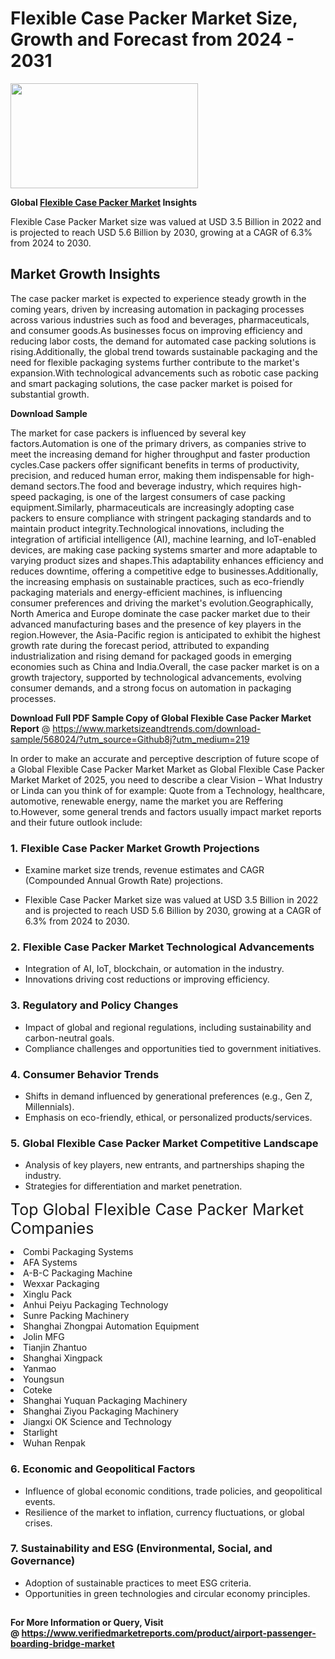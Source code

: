 <H1>Flexible Case Packer Market Size, Growth and Forecast from 2024 - 2031</H1><img class="aligncenter size-medium wp-image-584254" src="https://thirdeyenews.in/wp-content/uploads/2024/09/Global-Market-Research-300x168.jpeg" alt="" width="300" height="168" /><p><strong>Global&nbsp;<a href="https://www.marketsizeandtrends.com/download-sample/568024/?utm_source=Github8j?utm_medium=219">Flexible Case Packer Market</a> Insights</strong></p><p>Flexible Case Packer Market size was valued at USD 3.5 Billion in 2022 and is projected to reach USD 5.6 Billion by 2030, growing at a CAGR of 6.3% from 2024 to 2030.</p><p><h2>Market Growth Insights</h2> <p>The case packer market is expected to experience steady growth in the coming years, driven by increasing automation in packaging processes across various industries such as food and beverages, pharmaceuticals, and consumer goods.As businesses focus on improving efficiency and reducing labor costs, the demand for automated case packing solutions is rising.Additionally, the global trend towards sustainable packaging and the need for flexible packaging systems further contribute to the market's expansion.With technological advancements such as robotic case packing and smart packaging solutions, the case packer market is poised for substantial growth.</p> <p><strong>Download Sample</strong></p> <p>The market for case packers is influenced by several key factors.Automation is one of the primary drivers, as companies strive to meet the increasing demand for higher throughput and faster production cycles.Case packers offer significant benefits in terms of productivity, precision, and reduced human error, making them indispensable for high-demand sectors.The food and beverage industry, which requires high-speed packaging, is one of the largest consumers of case packing equipment.Similarly, pharmaceuticals are increasingly adopting case packers to ensure compliance with stringent packaging standards and to maintain product integrity.Technological innovations, including the integration of artificial intelligence (AI), machine learning, and IoT-enabled devices, are making case packing systems smarter and more adaptable to varying product sizes and shapes.This adaptability enhances efficiency and reduces downtime, offering a competitive edge to businesses.Additionally, the increasing emphasis on sustainable practices, such as eco-friendly packaging materials and energy-efficient machines, is influencing consumer preferences and driving the market's evolution.Geographically, North America and Europe dominate the case packer market due to their advanced manufacturing bases and the presence of key players in the region.However, the Asia-Pacific region is anticipated to exhibit the highest growth rate during the forecast period, attributed to expanding industrialization and rising demand for packaged goods in emerging economies such as China and India.Overall, the case packer market is on a growth trajectory, supported by technological advancements, evolving consumer demands, and a strong focus on automation in packaging processes.</p> <p><span class=""><strong>Download Full PDF Sample Copy of Global Flexible Case Packer Market Report</strong> @ <a href="https://www.marketsizeandtrends.com/download-sample/568024/?utm_source=Github8j?utm_medium=219" target="_blank">https://www.marketsizeandtrends.com/download-sample/568024/?utm_source=Github8j?utm_medium=219</a></span></p><p>In order to make an accurate and perceptive description of future scope of a Global&nbsp;Flexible Case Packer Market Market as Global&nbsp;Flexible Case Packer Market Market of 2025, you need to describe a clear Vision &ndash; What Industry or Linda can you think of for example: Quote from a Technology, healthcare, automotive, renewable energy, name the market you are Reffering to.However, some general trends and factors usually impact market reports and their future outlook include:</p><h3>1.&nbsp;<strong>Flexible Case Packer Market Growth Projections</strong></h3><ul><li>Examine market size trends, revenue estimates and CAGR (Compounded Annual Growth Rate) projections.</li><li><p>Flexible Case Packer Market size was valued at USD 3.5 Billion in 2022 and is projected to reach USD 5.6 Billion by 2030, growing at a CAGR of 6.3% from 2024 to 2030.</p></li></ul><h3>2.&nbsp;<strong>Flexible Case Packer Market Technological Advancements</strong></h3><ul><li>Integration of AI, IoT, blockchain, or automation in the industry.</li><li>Innovations driving cost reductions or improving efficiency.</li></ul><h3>3.&nbsp;<strong>Regulatory and Policy Changes</strong></h3><ul><li>Impact of global and regional regulations, including sustainability and carbon-neutral goals.</li><li>Compliance challenges and opportunities tied to government initiatives.</li></ul><h3>4.&nbsp;<strong>Consumer Behavior Trends</strong></h3><ul><li>Shifts in demand influenced by generational preferences (e.g., Gen Z, Millennials).</li><li>Emphasis on eco-friendly, ethical, or personalized products/services.</li></ul><h3>5.&nbsp;<strong>Global Flexible Case Packer Market Competitive Landscape</strong></h3><ul><li>Analysis of key players, new entrants, and partnerships shaping the industry.</li><li>Strategies for differentiation and market penetration.</li></ul><p data-pm-slice="1 1 []"><span style="color: inherit; font-family: inherit; font-size: 25px;">Top Global Flexible Case Packer Market Companies</span></p><div class="" data-test-id=""><p><li>Combi Packaging Systems</li><li> AFA Systems</li><li> A-B-C Packaging Machine</li><li> Wexxar Packaging</li><li> Xinglu Pack</li><li> Anhui Peiyu Packaging Technology</li><li> Sunre Packing Machinery</li><li> Shanghai Zhongpai Automation Equipment</li><li> Jolin MFG</li><li> Tianjin Zhantuo</li><li> Shanghai Xingpack</li><li> Yanmao</li><li> Youngsun</li><li> Coteke</li><li> Shanghai Yuquan Packaging Machinery</li><li> Shanghai Ziyou Packaging Machinery</li><li> Jiangxi OK Science and Technology</li><li> Starlight</li><li> Wuhan Renpak</li></p></div><h3>6.&nbsp;<strong>Economic and Geopolitical Factors</strong></h3><ul><li>Influence of global economic conditions, trade policies, and geopolitical events.</li><li>Resilience of the market to inflation, currency fluctuations, or global crises.</li></ul><h3>7.&nbsp;<strong>Sustainability and ESG (Environmental, Social, and Governance)</strong></h3><ul><li>Adoption of sustainable practices to meet ESG criteria.</li><li>Opportunities in green technologies and circular economy principles.</li></ul><h2><strong style="font-size: 14px;">For More Information or Query, Visit @&nbsp;</strong><a style="background-color: #ffffff; font-size: 14px;" href="https://www.marketsizeandtrends.com/report/flexible-case-packer-market/" target="_blank">https://www.verifiedmarketreports.com/product/airport-passenger-boarding-bridge-market</a></h2>